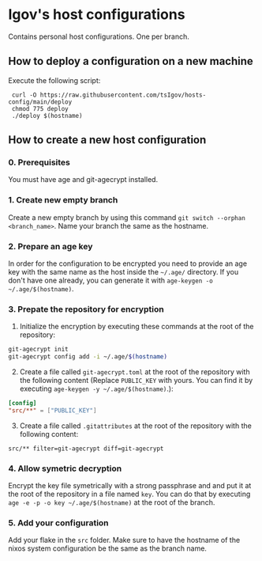 # Igov's host configurations
Contains personal host configurations. One per branch.

## How to deploy a configuration on a new machine
Execute the following script:
```
 curl -O https://raw.githubusercontent.com/tsIgov/hosts-config/main/deploy
 chmod 775 deploy
 ./deploy $(hostname)
 ```

## How to create a new host configuration

### 0. Prerequisites
You must have age and git-agecrypt installed.

### 1. Create new empty branch
Create a new empty branch by using this command `git switch --orphan <branch_name>`. Name your branch the same as the hostname.

### 2. Prepare an age key
In order for the configuration to be encrypted you need to provide an age key with the same name as the host inside the `~/.age/` directory. If you don't have one already, you can generate it with `age-keygen -o ~/.age/$(hostname)`.

### 3. Prepate the repository for encryption
1. Initialize the encryption by executing these commands at the root of the repository:
```bash
git-agecrypt init
git-agecrypt config add -i ~/.age/$(hostname)
```
2. Create a file called `git-agecrypt.toml` at the root of the repository with the following content (Replace `PUBLIC_KEY` with yours. You can find it by executing `age-keygen -y ~/.age/$(hostname)`.):
```toml
[config]
"src/**" = ["PUBLIC_KEY"]
```
3. Create a file called `.gitattributes` at the root of the repository with the following content:
```
src/** filter=git-agecrypt diff=git-agecrypt
```

### 4. Allow symetric decryption
Encrypt the key file symetrically with a strong passphrase and and put it at the root of the repository in a file named `key`. You can do that by executing `age -e -p -o key ~/.age/$(hostname)` at the root of the branch.

### 5. Add your configuration
Add your flake in the `src` folder. Make sure to have the hostname of the nixos system configuration be the same as the branch name. 
